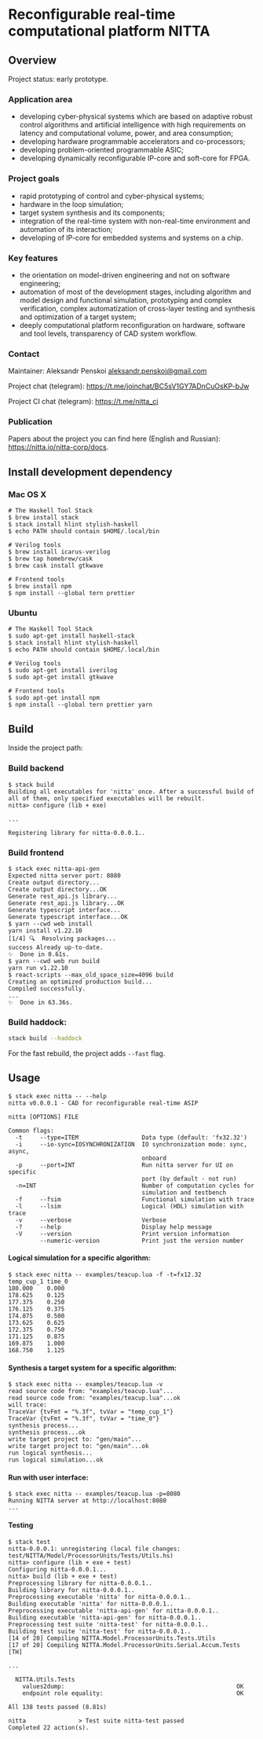 # Reconfigurable real-time computational platform NITTA


## Overview

Project status: early prototype.

### Application area

- developing cyber-physical systems which are based on adaptive robust control algorithms and artificial intelligence with high requirements on latency and computational volume, power, and area consumption; 
- developing hardware programmable accelerators and co-processors;
- developing problem-oriented programmable ASIC; 
- developing dynamically reconfigurable IP-core and soft-core for FPGA.

### Project goals

- rapid prototyping of control and cyber-physical systems;
- hardware in the loop simulation;
- target system synthesis and its components;
- integration of the real-time system with non-real-time environment and automation of its interaction;
- developing of IP-core for embedded systems and systems on a chip.

### Key features

- the orientation on model-driven engineering and not on software engineering; 
- automation of most of the development stages, including algorithm and model design and functional simulation, prototyping and complex verification, complex automatization of cross-layer testing and synthesis and optimization of a target system;
- deeply computational platform reconfiguration on hardware, software and tool levels, transparency of CAD system workflow.

### Contact

Maintainer: Aleksandr Penskoi <aleksandr.penskoi@gmail.com>

Project chat (telegram):  <https://t.me/joinchat/BC5sV1GY7ADnCuOsKP-bJw>

Project CI chat (telegram): <https://t.me/nitta_ci>

### Publication

Papers about the project you can find here (English and Russian): <https://nitta.io/nitta-corp/docs>.

## Install development dependency

### Mac OS X
``` console
# The Haskell Tool Stack
$ brew install stack
$ stack install hlint stylish-haskell
$ echo PATH should contain $HOME/.local/bin

# Verilog tools
$ brew install icarus-verilog
$ brew tap homebrew/cask
$ brew cask install gtkwave

# Frontend tools
$ brew install npm
$ npm install --global tern prettier
```

### Ubuntu
``` console
# The Haskell Tool Stack
$ sudo apt-get install haskell-stack
$ stack install hlint stylish-haskell
$ echo PATH should contain $HOME/.local/bin

# Verilog tools
$ sudo apt-get install iverilog
$ sudo apt-get install gtkwave

# Frontend tools
$ sudo apt-get install npm
$ npm install --global tern prettier yarn
```

## Build

Inside the project path:

### Build backend

``` console
$ stack build
Building all executables for 'nitta' once. After a successful build of all of them, only specified executables will be rebuilt.
nitta> configure (lib + exe)

...

Registering library for nitta-0.0.0.1..

```

### Build frontend
``` console
$ stack exec nitta-api-gen
Expected nitta server port: 8080
Create output directory...
Create output directory...OK
Generate rest_api.js library...
Generate rest_api.js library...OK
Generate typescript interface...
Generate typescript interface...OK
$ yarn --cwd web install
yarn install v1.22.10
[1/4] 🔍  Resolving packages...
success Already up-to-date.
✨  Done in 0.61s.
$ yarn --cwd web run build
yarn run v1.22.10
$ react-scripts --max_old_space_size=4096 build
Creating an optimized production build...
Compiled successfully.
...
✨  Done in 63.36s.
```

### Build haddock:
``` sh
stack build --haddock
```

For the fast rebuild, the project adds `--fast` flag.


## Usage

``` console
$ stack exec nitta -- --help
nitta v0.0.0.1 - CAD for reconfigurable real-time ASIP

nitta [OPTIONS] FILE

Common flags:
  -t     --type=ITEM                  Data type (default: 'fx32.32')
  -i     --io-sync=IOSYNCHRONIZATION  IO synchronization mode: sync, async,
                                      onboard
  -p     --port=INT                   Run nitta server for UI on specific
                                      port (by default - not run)
  -n=INT                              Number of computation cycles for
                                      simulation and testbench
  -f     --fsim                       Functional simulation with trace
  -l     --lsim                       Logical (HDL) simulation with trace
  -v     --verbose                    Verbose
  -?     --help                       Display help message
  -V     --version                    Print version information
         --numeric-version            Print just the version number
```

#### Logical simulation for a specific algorithm:
``` console
$ stack exec nitta -- examples/teacup.lua -f -t=fx12.32
temp_cup_1 time_0
180.000    0.000 
178.625    0.125 
177.375    0.250 
176.125    0.375 
174.875    0.500 
173.625    0.625 
172.375    0.750 
171.125    0.875 
169.875    1.000 
168.750    1.125 
```

#### Synthesis a target system for a specific algorithm:
``` console
$ stack exec nitta -- examples/teacup.lua -v
read source code from: "examples/teacup.lua"...
read source code from: "examples/teacup.lua"...ok
will trace: 
TraceVar {tvFmt = "%.3f", tvVar = "temp_cup_1"}
TraceVar {tvFmt = "%.3f", tvVar = "time_0"}
synthesis process...
synthesis process...ok
write target project to: "gen/main"...
write target project to: "gen/main"...ok
run logical synthesis...
run logical simulation...ok
```

#### Run with user interface:
``` console
$ stack exec nitta -- examples/teacup.lua -p=8080
Running NITTA server at http://localhost:8080 
...
```

#### Testing
``` console
$ stack test
nitta-0.0.0.1: unregistering (local file changes: test/NITTA/Model/ProcessorUnits/Tests/Utils.hs)
nitta> configure (lib + exe + test)
Configuring nitta-0.0.0.1...
nitta> build (lib + exe + test)
Preprocessing library for nitta-0.0.0.1..
Building library for nitta-0.0.0.1..
Preprocessing executable 'nitta' for nitta-0.0.0.1..
Building executable 'nitta' for nitta-0.0.0.1..
Preprocessing executable 'nitta-api-gen' for nitta-0.0.0.1..
Building executable 'nitta-api-gen' for nitta-0.0.0.1..
Preprocessing test suite 'nitta-test' for nitta-0.0.0.1..
Building test suite 'nitta-test' for nitta-0.0.0.1..
[14 of 20] Compiling NITTA.Model.ProcessorUnits.Tests.Utils
[17 of 20] Compiling NITTA.Model.ProcessorUnits.Serial.Accum.Tests [TH]

...

  NITTA.Utils.Tests
    values2dump:                                                 OK
    endpoint role equality:                                      OK

All 138 tests passed (8.81s)

nitta               > Test suite nitta-test passed
Completed 22 action(s).
```
